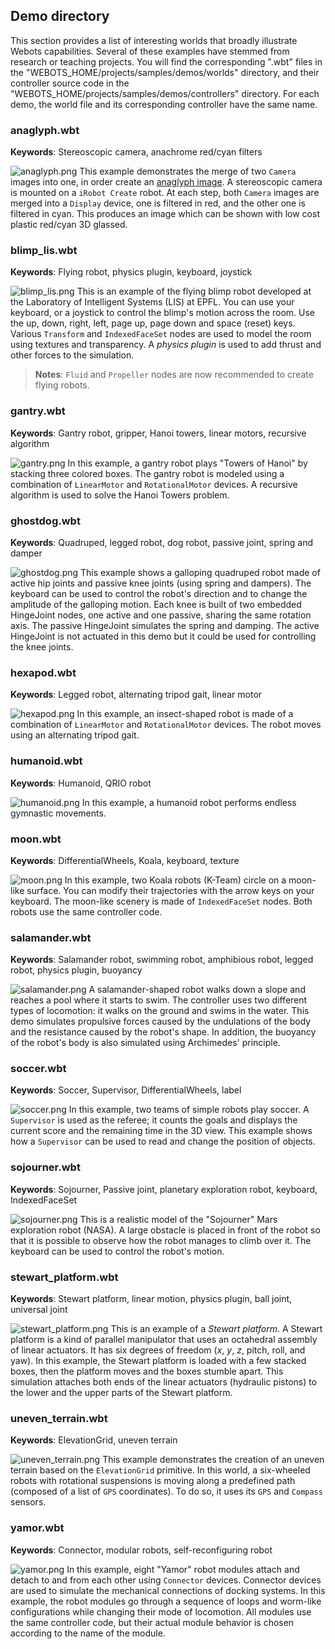 ## Demo directory

This section provides a list of interesting worlds that broadly illustrate Webots capabilities.
Several of these examples have stemmed from research or teaching projects.
You will find the corresponding ".wbt" files in the "WEBOTS\_HOME/projects/samples/demos/worlds" directory, and their controller source code in the "WEBOTS\_HOME/projects/samples/demos/controllers" directory.
For each demo, the world file and its corresponding controller have the same name.

### anaglyph.wbt

**Keywords**: Stereoscopic camera, anachrome red/cyan filters

![anaglyph.png](images/anaglyph.png) This example demonstrates the merge of two `Camera` images into one, in order create an [anaglyph image](https://en.wikipedia.org/wiki/Anaglyph_3D).
A stereoscopic camera is mounted on a `iRobot Create` robot.
At each step, both `Camera` images are merged into a `Display` device, one is filtered in red, and the other one is filtered in cyan.
This produces an image which can be shown with low cost plastic red/cyan 3D glassed.

### blimp\_lis.wbt

**Keywords**: Flying robot, physics plugin, keyboard, joystick

![blimp_lis.png](images/blimp_lis.png) This is an example of the flying blimp robot developed at the Laboratory of Intelligent Systems (LIS) at EPFL.
You can use your keyboard, or a joystick to control the blimp's motion across the room.
Use the up, down, right, left, page up, page down and space (reset) keys.
Various `Transform` and `IndexedFaceSet` nodes are used to model the room using textures and transparency.
A *physics plugin* is used to add thrust and other forces to the simulation.

> **Notes**:
`Fluid` and `Propeller` nodes are now recommended to create flying robots.

### gantry.wbt

**Keywords**: Gantry robot, gripper, Hanoi towers, linear motors, recursive algorithm

![gantry.png](images/gantry.png) In this example, a gantry robot plays "Towers of Hanoi" by stacking three colored boxes.
The gantry robot is modeled using a combination of `LinearMotor` and `RotationalMotor` devices.
A recursive algorithm is used to solve the Hanoi Towers problem.

### ghostdog.wbt

**Keywords**: Quadruped, legged robot, dog robot, passive joint, spring and damper

![ghostdog.png](images/ghostdog.png) This example shows a galloping quadruped robot made of active hip joints and passive knee joints (using spring and dampers).
The keyboard can be used to control the robot's direction and to change the amplitude of the galloping motion.
Each knee is built of two embedded HingeJoint nodes, one active and one passive, sharing the same rotation axis.
The passive HingeJoint simulates the spring and damping.
The active HingeJoint is not actuated in this demo but it could be used for controlling the knee joints.

### hexapod.wbt

**Keywords**: Legged robot, alternating tripod gait, linear motor

![hexapod.png](images/hexapod.png) In this example, an insect-shaped robot is made of a combination of `LinearMotor` and `RotationalMotor` devices.
The robot moves using an alternating tripod gait.

### humanoid.wbt

**Keywords**: Humanoid, QRIO robot

![humanoid.png](images/humanoid.png) In this example, a humanoid robot performs endless gymnastic movements.

### moon.wbt

**Keywords**: DifferentialWheels, Koala, keyboard, texture

![moon.png](images/moon.png) In this example, two Koala robots (K-Team) circle on a moon-like surface.
You can modify their trajectories with the arrow keys on your keyboard.
The moon-like scenery is made of `IndexedFaceSet` nodes.
Both robots use the same controller code.

### salamander.wbt

**Keywords**: Salamander robot, swimming robot, amphibious robot, legged robot, physics plugin, buoyancy

![salamander.png](images/salamander.png) A salamander-shaped robot walks down a slope and reaches a pool where it starts to swim.
The controller uses two different types of locomotion: it walks on the ground and swims in the water.
This demo simulates propulsive forces caused by the undulations of the body and the resistance caused by the robot's shape.
In addition, the buoyancy of the robot's body is also simulated using Archimedes' principle.

### soccer.wbt

**Keywords**: Soccer, Supervisor, DifferentialWheels, label

![soccer.png](images/soccer.png) In this example, two teams of simple robots play soccer.
A `Supervisor` is used as the referee; it counts the goals and displays the current score and the remaining time in the 3D view.
This example shows how a `Supervisor` can be used to read and change the position of objects.

### sojourner.wbt

**Keywords**: Sojourner, Passive joint, planetary exploration robot, keyboard, IndexedFaceSet

![sojourner.png](images/sojourner.png) This is a realistic model of the "Sojourner" Mars exploration robot (NASA).
A large obstacle is placed in front of the robot so that it is possible to observe how the robot manages to climb over it.
The keyboard can be used to control the robot's motion.

### stewart\_platform.wbt

**Keywords**: Stewart platform, linear motion, physics plugin, ball joint, universal joint

![stewart_platform.png](images/stewart_platform.png) This is an example of a *Stewart platform*.
A Stewart platform is a kind of parallel manipulator that uses an octahedral assembly of linear actuators.
It has six degrees of freedom (*x*, *y*, *z*, pitch, roll, and yaw).
In this example, the Stewart platform is loaded with a few stacked boxes, then the platform moves and the boxes stumble apart.
This simulation attaches both ends of the linear actuators (hydraulic pistons) to the lower and the upper parts of the Stewart platform.

### uneven\_terrain.wbt

**Keywords**: ElevationGrid, uneven terrain

![uneven_terrain.png](images/uneven_terrain.png) This example demonstrates the creation of an uneven terrain based on the `ElevationGrid` primitive.
In this world, a six-wheeled robots with rotational suspensions is moving along a predefined path (composed of a list of `GPS` coordinates).
To do so, it uses its `GPS` and `Compass` sensors.

### yamor.wbt

**Keywords**: Connector, modular robots, self-reconfiguring robot

![yamor.png](images/yamor.png) In this example, eight "Yamor" robot modules attach and detach to and from each other using `Connector` devices.
Connector devices are used to simulate the mechanical connections of docking systems.
In this example, the robot modules go through a sequence of loops and worm-like configurations while changing their mode of locomotion.
All modules use the same controller code, but their actual module behavior is chosen according to the name of the module.
